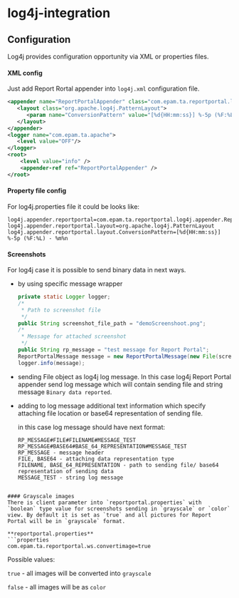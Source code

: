 # log4j-integration

## Configuration

Log4j provides configuration opportunity via XML or properties files.
 
#### XML config 
Just add Report Rortal appender into `log4j.xml` configuration file.
```xml
<appender name="ReportPortalAppender" class="com.epam.ta.reportportal.log4j.appender.ReportPortalAppender">
   <layout class="org.apache.log4j.PatternLayout">
      <param name="ConversionPattern" value="[%d{HH:mm:ss}] %-5p (%F:%L) - %m%n"/>
   </layout>
</appender>
<logger name="com.epam.ta.apache">
   <level value="OFF"/>
</logger>
<root>
    <level value="info" />
    <appender-ref ref="ReportPortalAppender" />
</root>
```

#### Property file config 

For log4j.properties file it could be looks like:
```shell
log4j.appender.reportportal=com.epam.ta.reportportal.log4j.appender.ReportPortalAppender
log4j.appender.reportportal.layout=org.apache.log4j.PatternLayout
log4j.appender.reportportal.layout.ConversionPattern=[%d{HH:mm:ss}] %-5p (%F:%L) - %m%n
```

#### Screenshots
For log4j case it is possible to send binary data in next ways.

* by using specific message wrapper

  ```java
  private static Logger logger;
  /*
   * Path to screenshot file
   */
  public String screenshot_file_path = "demoScreenshoot.png";
  /*
   * Message for attached screenshot
   */
  public String rp_message = "test message for Report Portal";
  ReportPortalMessage message = new ReportPortalMessage(new File(screenshot_file_path), rp_message);
  logger.info(message);
  ```
* sending File object as log4j log message. In this case log4j Report Portal appender send log message which will contain sending file and string message `Binary data reported`.

* adding to log message additional text information which specify attaching file location or base64 representation of sending file.
  
  in this case log message should have next format:

  ```properties
  RP_MESSAGE#FILE#FILENAME#MESSAGE_TEST
  RP_MESSAGE#BASE64#BASE_64_REPRESENTATION#MESSAGE_TEST
  RP_MESSAGE - message header
  FILE, BASE64 - attaching data representation type
  FILENAME, BASE_64_REPRESENTATION - path to sending file/ base64 representation of sending data
  MESSAGE_TEST - string log message
 ```

#### Grayscale images
There is client parameter into `reportportal.properties` with `boolean` type value for screenshots sending in `grayscale` or `color` view. By default it is set as `true` and all pictures for Report Portal will be in `grayscale` format.

**reportportal.properties**
```properties
com.epam.ta.reportportal.ws.convertimage=true
```

 Possible values:
 
`true` - all images will be converted into `grayscale`

`false` - all images will be as `color`
